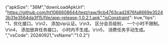 {"apkSize": "36M","downLoadApkUrl": "https://github.com/ht1066608644/test/raw/9cb4763cad2876fa8669e35243b31e3564da3f15/file/app-release-1.0.2.1.apk","isConstraint": true,"tips": "1，优化接口。\r\n2， 添加vip认证。\r\n3， 区分会员级别， 一个小时不限制。\r\n4， 添加放弃任务接口， 小时内不生成。\r\n5， 消费任务手动生成。 ","vsCode": 20240921,"vsName":"1.0.2"}

